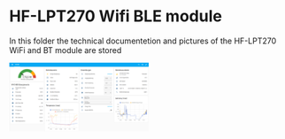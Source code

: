 # HF-LPT270 Wifi BLE module
In this folder the technical documentetion and pictures of the HF-LPT270 WiFi and BT module are stored

<img src="https://github.com/GernotAlthammer/HA-ESPHome-WVC-Inverter/blob/main/Pictures/WVC800_HA-Page.png" style="width: 50%;">


